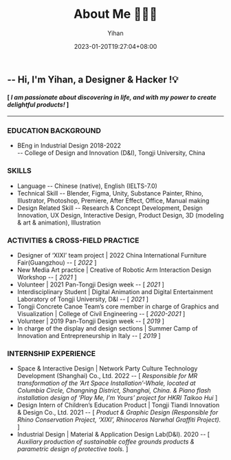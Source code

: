 ﻿---
title: "About Me 🙋🏻‍♀️"
date: 2023-01-20T19:27:04+08:00
hidemeta: true
draft: false
author: ["Yihan"]
keywords: 
- Yihan Lou
tags:
- 
description: ""
showToc: true
TocOpen: true
showbreadcrumbs: true
disableShare: true
weight: 1
cover:
    image: "about/aboutme/lyhcover.jpg"
    caption: "Nice to meet you here :-)"
    alt: ""
    relative: false
---

## -- Hi, I'm Yihan, a Designer & Hacker !💡
#### [  *I am passionate about discovering in life, and with my power to create delightful products!*  ]

--------------
### EDUCATION BACKGROUND
+ BEng in Industrial Design 2018-2022<br/>-- College of Design and Innovation (D&I), Tongji University, China
### SKILLS
+ Language -- Chinese (native), English (IELTS-7.0)
+ Technical Skill -- Blender, Figma, Unity, Substance Painter, Rhino, Illustrator, Photoshop, Premiere, After Effect, Office, Manual making
+ Design Related Skill -- Research & Concept Development, Design Innovation, UX Design, Interactive Design, Product Design, 3D (modeling & art & animation), Illustration

### ACTIVITIES & CROSS-FIELD PRACTICE
+ Designer of ‘XIXI’ team project | 2022 China International Furniture Fair(Guangzhou)
-- [ *2022* ]
+ New Media Art practice | Creative of Robotic Arm Interaction Design Workshop
-- [ *2021* ]
+ Volunteer | 2021 Pan-Tongji Design week
-- [ *2021* ]
+ Interdisciplinary Student | Digital Animation and Digital Entertainment Laboratory of Tongji University, D&I
-- [ *2021* ]
+ Tongji Concrete Canoe Team’s core member in charge of Graphics and Visualization | College of Civil Engineering
-- [ *2020-2021* ]
+ Volunteer | 2019 Pan-Tongji Design week
-- [ *2019* ]
+ In charge of the display and design sections | Summer Camp of Innovation and Entrepreneurship in Italy
-- [ *2019* ]

### INTERNSHIP EXPERIENCE
+ Space & Interactive Design | Network Party Culture Technology Development (Shanghai) Co., Ltd. 2022 
-- [ *Responsible for MR transformation of the ’Art Space Installation’-Whale, located at Columbia Circle, Changning District, Shanghai, China. & Piano flash installation design of ‘Play Me, I’m Yours’ project for HKRI Taikoo Hui* ]
+ Design Intern of Children’s Education Product | Tongji Tiandi Innovation & Design Co., Ltd. 2021
-- [ *Product & Graphic Design (Responsible for Rhino Conservation Project, ‘XIXI’, Rhinoceros Narwhal Graffiti Project).* ]
+ Industrial Design | Material & Application Design Lab(D&I). 2020
-- [ *Auxiliary production of sustainable coffee grounds products & parametric design of protective tools.* ]